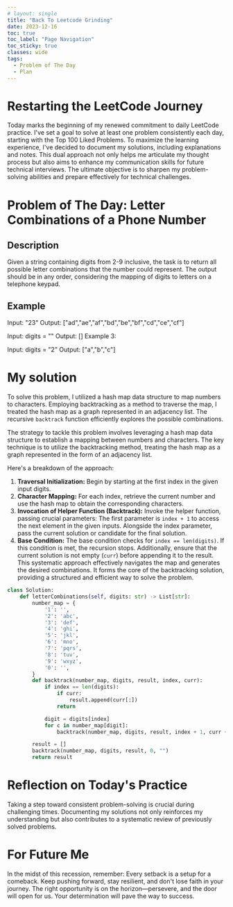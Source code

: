 ```yaml
---
# layout: single
title: "Back To Leetcode Grinding"
date: 2023-12-16
toc: true
toc_label: "Page Navigation"
toc_sticky: true
classes: wide
tags:
  - Problem of The Day
  - Plan
---
```

# Restarting the LeetCode Journey
Today marks the beginning of my renewed commitment to daily LeetCode practice. I've set a goal to solve at least one problem consistently each day, starting with the Top 100 Liked Problems. To maximize the learning experience, I've decided to document my solutions, including explanations and notes. This dual approach not only helps me articulate my thought process but also aims to enhance my communication skills for future technical interviews. The ultimate objective is to sharpen my problem-solving abilities and prepare effectively for technical challenges.

# Problem of The Day: Letter Combinations of a Phone Number
## Description
Given a string containing digits from 2-9 inclusive, the task is to return all possible letter combinations that the number could represent. The output should be in any order, considering the mapping of digits to letters on a telephone keypad.

## Example
Input: "23"
Output: ["ad","ae","af","bd","be","bf","cd","ce","cf"]

Input: digits = ""
Output: []
Example 3:

Input: digits = "2"
Output: ["a","b","c"]

# My solution

To solve this problem, I utilized a hash map data structure to map numbers to characters. Employing backtracking as a method to traverse the map, I treated the hash map as a graph represented in an adjacency list. The recursive `backtrack` function efficiently explores the possible combinations.

The strategy to tackle this problem involves leveraging a hash map data structure to establish a mapping between numbers and characters. The key technique is to utilize the backtracking method, treating the hash map as a graph represented in the form of an adjacency list.

Here's a breakdown of the approach:

1. **Traversal Initialization:**
Begin by starting at the first index in the given input digits.
2. **Character Mapping:**
For each index, retrieve the current number and use the hash map to obtain the corresponding characters.
3. **Invocation of Helper Function (Backtrack):**
Invoke the helper function, passing crucial parameters:
The first parameter is `index + 1` to access the next element in the given inputs.
Alongside the index parameter, pass the current solution or candidate for the final solution.
4. **Base Condition:**
The base condition checks for `index == len(digits)`.
If this condition is met, the recursion stops.
Additionally, ensure that the current solution is not empty (`curr`) before appending it to the result.
This systematic approach effectively navigates the map and generates the desired combinations. It forms the core of the backtracking solution, providing a structured and efficient way to solve the problem.


```python
class Solution:
    def letterCombinations(self, digits: str) -> List[str]:
        number_map = {
            '1': '',
            '2': 'abc',
            '3': 'def',
            '4': 'ghi',
            '5': 'jkl',
            '6': 'mno',
            '7': 'pqrs',
            '8': 'tuv',
            '9': 'wxyz',
            '0': '',
        }
        def backtrack(number_map, digits, result, index, curr):
            if index == len(digits):
                if curr:
                    result.append(curr[:])
                return

            digit = digits[index]
            for c in number_map[digit]:
                backtrack(number_map, digits, result, index + 1, curr + c)

        result = []
        backtrack(number_map, digits, result, 0, "")
        return result
```

# Reflection on Today's Practice
Taking a step toward consistent problem-solving is crucial during challenging times. Documenting my solutions not only reinforces my understanding but also contributes to a systematic review of previously solved problems.

# For Future Me
In the midst of this recession, remember: Every setback is a setup for a comeback. Keep pushing forward, stay resilient, and don't lose faith in your journey. The right opportunity is on the horizon—persevere, and the door will open for us. Your determination will pave the way to success.